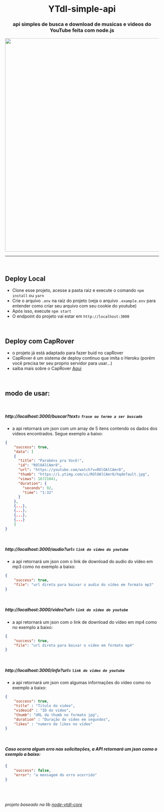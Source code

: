 <h1 align="center">YTdl-simple-api</h1>
<h3 align="center">api simples de busca e download de musicas e vídeos do YouTube feita com node.js</h3>

<p align="center">
<img src="https://github.com/erickythierry/ytdl-simple-api/blob/main/src/static/example.png?raw=true" width="700">
</p>
<hr>

&nbsp;
## Deploy Local
 - Clone esse projeto, acesse a pasta raiz e execute o comando `npm install` ou `yarn` 
 - Crie o arquivo `.env` na raiz do projeto (veja o arquivo `.example.env` para entender como criar seu arquivo com seu cookie do youtube)
 - Após isso, execute `npm start`
 - O endpoint do projeto vai estar em `http://localhost:3000`

&nbsp;
## Deploy com CapRover
- o projeto já está adaptado para fazer buid no capRover
- CapRover é um sistema de deploy continuo que imita o Heroku (porém você precisa ter seu proprio servidor para usar...)
- saiba mais sobre o CapRover <a href="https://caprover.com/">Aqui</a>

&nbsp;
## modo de usar:
&nbsp;
##### http://localhost:3000/buscar?text= `frase ou termo a ser buscado`
- a api retornará um json com um array de 5 itens contendo os dados dos videos encontrados. Segue exemplo a baixo:
```json
{
    "success": true, 
    "data": [
    {
      "title": "Parabéns pra Você!",
      "id": "ROlOAlCAmr8",
      "url": "https://youtube.com/watch?v=ROlOAlCAmr8",
      "thumb": "https://i.ytimg.com/vi/ROlOAlCAmr8/hqdefault.jpg",
      "views": 16721041,
      "duration": {
        "seconds": 92,
        "time": "1:32"
      }
    },
    {...},
    {...},
    {...},
    {...}
    ]
}
```
&nbsp;
##### http://localhost:3000/audio?url= `link do video do youtube`
- a api retornará um json com o link de download do audio do vídeo em mp3 como no exemplo a baixo:
```json
{
    "success": true, 
    "file": "url direta para baixar o audio do vídeo em formato mp3"
}
```
&nbsp;
##### http://localhost:3000/video?url= `link do video do youtube`
- a api retornará um json com o link de download do vídeo em mp4 como no exemplo a baixo:
```json
{
    "success": true, 
    "file": "url direta para baixar o video em formato mp4"
}
```
&nbsp;
##### http://localhost:3000/info?url= `link do video do youtube`
- a api retornará um json com algumas informações do vídeo como no exemplo a baixo:
```json
{
    "success": true,
    "title" : "Titulo do video",
    "videoid" : "ID do video",
    "thumb": "URL da thumb no formato jpg",
    "duration" : "Duração do vídeo em segundos",
    "likes" : "numero de likes no vídeo"
}
```
&nbsp;
##### Caso ocorra algum erro nas solicitações, a API retornará um json como o exemplo a baixo:
```json
{
    "success": false, 
    "error": "a mensagem do erro ocorrido"
}
```


&nbsp;
\
\
\
_projeto baseado na lib [node-ytdl-core](https://github.com/fent/node-ytdl-core)_
